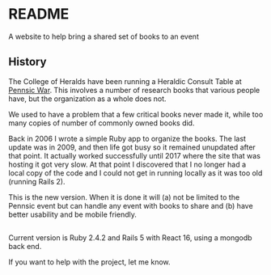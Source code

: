 # README

A website to help bring a shared set of books to an event

## History

The College of Heralds have been running a Heraldic Consult Table at [Pennsic War](http://www.pennsicwar.org/). This involves a number of research books that various people have, but the organization as a whole does not.

We used to have a problem that a few critical books never made it, while too many copies of number of commonly owned books did.

Back in 2006 I wrote a simple Ruby app to organize the books.  The last update was in 2009, and then life got busy so it remained unupdated after that point.  It actually worked successfully until 2017 where the site that was hosting it got very slow.  At that point I discovered that I no longer had a local copy of the code and I could not get in running locally as it was too old (running Rails 2).

This is the new version. When it is done it will (a) not be limited to the Pennsic event but can handle any event with books to share and (b) have better usability and be mobile friendly.

##

Current version is Ruby 2.4.2 and Rails 5 with React 16, using a mongodb back end.

If you want to help with the project, let me know.
